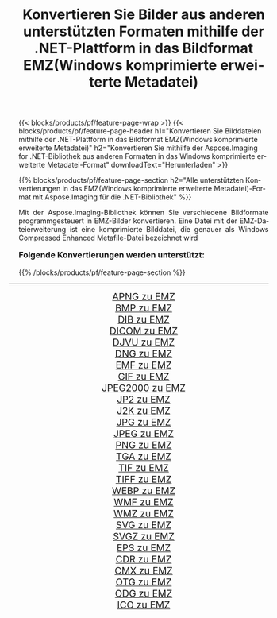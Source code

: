 ﻿---
title: Konvertieren Sie Bilder aus anderen unterstützten Formaten mithilfe der .NET-Plattform in das Bildformat EMZ(Windows komprimierte erweiterte Metadatei) 
weight: 3920
url: /de/net/conversion/to/emz/ 
lang: de
langdirlevel: 2
locales: zh-hans,ja,it,ru,de,es,fr,nl,id,lt,pl,pt,vi,tr,ko,zh-hant,ar,hi,th,sv,cs,uk,he
description: Mit Aspose.Imaging für die .NET-Bibliothek ist es einfach, von anderen unterstützten Bildformaten in EMZ(Windows komprimierte erweiterte Metadatei) zu konvertieren
---

{{< blocks/products/pf/feature-page-wrap >}}
{{< blocks/products/pf/feature-page-header h1="Konvertieren Sie Bilddateien mithilfe der .NET-Plattform in das Bildformat EMZ(Windows komprimierte erweiterte Metadatei)" h2="Konvertieren Sie mithilfe der Aspose.Imaging for .NET-Bibliothek aus anderen Formaten in das Windows komprimierte erweiterte Metadatei-Format" downloadText="Herunterladen" >}}


{{% blocks/products/pf/feature-page-section  h2="Alle unterstützten Konvertierungen in das EMZ(Windows komprimierte erweiterte Metadatei)-Format mit Aspose.Imaging für die .NET-Bibliothek" %}}
<p align=justify>Mit der Aspose.Imaging-Bibliothek können Sie verschiedene Bildformate programmgesteuert in EMZ-Bilder konvertieren. Eine Datei mit der EMZ-Dateierweiterung ist eine komprimierte Bilddatei, die genauer als Windows Compressed Enhanced Metafile-Datei bezeichnet wird</p>
<h3 style="margin-top:16px;">
Folgende Konvertierungen werden unterstützt:
</h3>
{{% /blocks/products/pf/feature-page-section %}}
<div class="container-fluid productfamilypage bg-gray">
    <div class="convertypes bg-gray agp-content section">
        <div class="container">
		<hr style="margin-left:-20px;"/>
		<div class="row other-converters" style="gap: 10px;font-size: 19px;text-align:center;">
		    <div class='col-md-3 other-converter remove-lp remove-rp'><a href="/imaging/de/net/conversion/apng-to-emz/" style="padding:15px;">APNG zu EMZ</a></div>
<div class='col-md-3 other-converter remove-lp remove-rp'><a href="/imaging/de/net/conversion/bmp-to-emz/" style="padding:15px;">BMP zu EMZ</a></div>
<div class='col-md-3 other-converter remove-lp remove-rp'><a href="/imaging/de/net/conversion/dib-to-emz/" style="padding:15px;">DIB zu EMZ</a></div>
<div class='col-md-3 other-converter remove-lp remove-rp'><a href="/imaging/de/net/conversion/dicom-to-emz/" style="padding:15px;">DICOM zu EMZ</a></div>
<div class='col-md-3 other-converter remove-lp remove-rp'><a href="/imaging/de/net/conversion/djvu-to-emz/" style="padding:15px;">DJVU zu EMZ</a></div>
<div class='col-md-3 other-converter remove-lp remove-rp'><a href="/imaging/de/net/conversion/dng-to-emz/" style="padding:15px;">DNG zu EMZ</a></div>
<div class='col-md-3 other-converter remove-lp remove-rp'><a href="/imaging/de/net/conversion/emf-to-emz/" style="padding:15px;">EMF zu EMZ</a></div>
<div class='col-md-3 other-converter remove-lp remove-rp'><a href="/imaging/de/net/conversion/gif-to-emz/" style="padding:15px;">GIF zu EMZ</a></div>
<div class='col-md-3 other-converter remove-lp remove-rp'><a href="/imaging/de/net/conversion/jpeg2000-to-emz/" style="padding:15px;">JPEG2000 zu EMZ</a></div>
<div class='col-md-3 other-converter remove-lp remove-rp'><a href="/imaging/de/net/conversion/jp2-to-emz/" style="padding:15px;">JP2 zu EMZ</a></div>
<div class='col-md-3 other-converter remove-lp remove-rp'><a href="/imaging/de/net/conversion/j2k-to-emz/" style="padding:15px;">J2K zu EMZ</a></div>
<div class='col-md-3 other-converter remove-lp remove-rp'><a href="/imaging/de/net/conversion/jpg-to-emz/" style="padding:15px;">JPG zu EMZ</a></div>
<div class='col-md-3 other-converter remove-lp remove-rp'><a href="/imaging/de/net/conversion/jpeg-to-emz/" style="padding:15px;">JPEG zu EMZ</a></div>
<div class='col-md-3 other-converter remove-lp remove-rp'><a href="/imaging/de/net/conversion/png-to-emz/" style="padding:15px;">PNG zu EMZ</a></div>
<div class='col-md-3 other-converter remove-lp remove-rp'><a href="/imaging/de/net/conversion/tga-to-emz/" style="padding:15px;">TGA zu EMZ</a></div>
<div class='col-md-3 other-converter remove-lp remove-rp'><a href="/imaging/de/net/conversion/tif-to-emz/" style="padding:15px;">TIF zu EMZ</a></div>
<div class='col-md-3 other-converter remove-lp remove-rp'><a href="/imaging/de/net/conversion/tiff-to-emz/" style="padding:15px;">TIFF zu EMZ</a></div>
<div class='col-md-3 other-converter remove-lp remove-rp'><a href="/imaging/de/net/conversion/webp-to-emz/" style="padding:15px;">WEBP zu EMZ</a></div>
<div class='col-md-3 other-converter remove-lp remove-rp'><a href="/imaging/de/net/conversion/wmf-to-emz/" style="padding:15px;">WMF zu EMZ</a></div>
<div class='col-md-3 other-converter remove-lp remove-rp'><a href="/imaging/de/net/conversion/wmz-to-emz/" style="padding:15px;">WMZ zu EMZ</a></div>
<div class='col-md-3 other-converter remove-lp remove-rp'><a href="/imaging/de/net/conversion/svg-to-emz/" style="padding:15px;">SVG zu EMZ</a></div>
<div class='col-md-3 other-converter remove-lp remove-rp'><a href="/imaging/de/net/conversion/svgz-to-emz/" style="padding:15px;">SVGZ zu EMZ</a></div>
<div class='col-md-3 other-converter remove-lp remove-rp'><a href="/imaging/de/net/conversion/eps-to-emz/" style="padding:15px;">EPS zu EMZ</a></div>
<div class='col-md-3 other-converter remove-lp remove-rp'><a href="/imaging/de/net/conversion/cdr-to-emz/" style="padding:15px;">CDR zu EMZ</a></div>
<div class='col-md-3 other-converter remove-lp remove-rp'><a href="/imaging/de/net/conversion/cmx-to-emz/" style="padding:15px;">CMX zu EMZ</a></div>
<div class='col-md-3 other-converter remove-lp remove-rp'><a href="/imaging/de/net/conversion/otg-to-emz/" style="padding:15px;">OTG zu EMZ</a></div>
<div class='col-md-3 other-converter remove-lp remove-rp'><a href="/imaging/de/net/conversion/odg-to-emz/" style="padding:15px;">ODG zu EMZ</a></div>
<div class='col-md-3 other-converter remove-lp remove-rp'><a href="/imaging/de/net/conversion/ico-to-emz/" style="padding:15px;">ICO zu EMZ</a></div>
                </div>
        </div>
    </div>
</div>
<br/>


